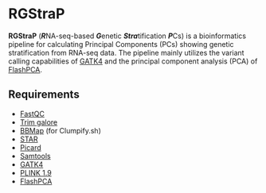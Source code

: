 # RGStraP
**RGStraP** (***R***NA-seq-based ***G***enetic ***Stra***tification ***P***Cs) is a bioinformatics pipeline for calculating Principal Components (PCs) showing genetic stratification from RNA-seq data. The pipeline mainly utilizes the variant calling capabilities of [GATK4](https://gatk.broadinstitute.org/hc/en-us/articles/360035531192-RNAseq-short-variant-discovery-SNPs-Indels-) and the principal component analysis (PCA) of [FlashPCA](https://github.com/gabraham/flashpca).

## Requirements

- [FastQC](https://www.bioinformatics.babraham.ac.uk/projects/fastqc/)
- [Trim galore](https://www.bioinformatics.babraham.ac.uk/projects/trim_galore/)
- [BBMap](https://github.com/BioInfoTools/BBMap) (for Clumpify.sh) 
- [STAR](https://github.com/alexdobin/STAR)
- [Picard](https://broadinstitute.github.io/picard/)
- [Samtools](http://www.htslib.org/)
- [GATK4](https://gatk.broadinstitute.org/hc/en-us/articles/360036194592-Getting-started-with-GATK4)
- [PLINK 1.9](https://www.cog-genomics.org/plink/)
- [FlashPCA](https://github.com/gabraham/flashpca)

